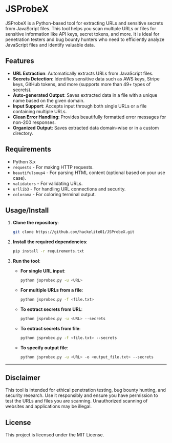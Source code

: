 # JSProbeX

JSProbeX is a Python-based tool for extracting URLs and sensitive secrets from JavaScript files. This tool helps you scan multiple URLs or files for sensitive information like API keys, secret tokens, and more. It is ideal for penetration testers and bug bounty hunters who need to efficiently analyze JavaScript files and identify valuable data.

## Features

- **URL Extraction**: Automatically extracts URLs from JavaScript files.
- **Secrets Detection**: Identifies sensitive data such as AWS keys, Stripe keys, GitHub tokens, and more (supports more than 49+ types of secrets).
- **Auto-generated Output**: Saves extracted data in a file with a unique name based on the given domain.
- **Input Support**: Accepts input through both single URLs or a file containing multiple URLs.
- **Clean Error Handling**: Provides beautifully formatted error messages for non-200 responses.
- **Organized Output**: Saves extracted data domain-wise or in a custom directory.

## Requirements

- Python 3.x
- `requests` - For making HTTP requests.
- `beautifulsoup4` - For parsing HTML content (optional based on your use case).
- `validators` - For validating URLs.
- `urllib3` - For handling URL connections and security.
- `colorama` - For coloring terminal output.



## Usage/Install

1. **Clone the repository**:
   ```bash
   git clone https://github.com/hackelite01/JSProbeX.git
   ```

2. **Install the required dependencies**:
   ```bash
   pip install -r requirements.txt
   ```

3. **Run the tool**:

   - **For single URL input**:
     ```bash
     python jsprobex.py -u <URL>
     ```

   - **For multiple URLs from a file**:
     ```bash
     python jsprobex.py -f <file.txt>
     ```

   - **To extract secrets from URL**:
     ```bash
     python jsprobex.py -u <URL> --secrets
     ```

   - **To extract secrets from file**:
     ```bash
     python jsprobex.py -f <file.txt> --secrets
     ```

   - **To specify output file**:
     ```bash
     python jsprobex.py -u <URL> -o <output_file.txt> --secrets
     ```

---

## Disclaimer

This tool is intended for ethical penetration testing, bug bounty hunting, and security research. Use it responsibly and ensure you have permission to test the URLs and files you are scanning. Unauthorized scanning of websites and applications may be illegal.

## License

This project is licensed under the MIT License.

